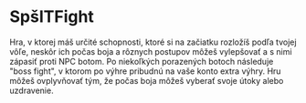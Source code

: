 # SpšITFight

Hra, v ktorej máš určité schopnosti, ktoré si na začiatku rozložíš podľa tvojej vôľe, neskôr ich počas boja a rôznych postupov môžeš vylepšovať a s nimi zápasiť proti NPC botom. Po niekoľkých porazených botoch následuje "boss fight", v ktorom po výhre pribudnú na vaše konto extra výhry. Hru môžeš ovplyvňovať tým, že počas boja môžeš vyberať svoje útoky alebo uzdravenie.
